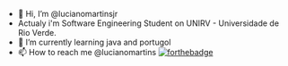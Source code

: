 - 👋 Hi, I’m @lucianomartinsjr
- Actualy i'm Software Engineering Student on UNIRV - Universidade de Rio Verde.
- 🌱 I’m currently learning java and portugol
- 📫 How to reach me @lucianomartins
[![forthebadge](https://forthebadge.com/images/badges/contains-17-coffee-cups.svg)](https://forthebadge.com)

